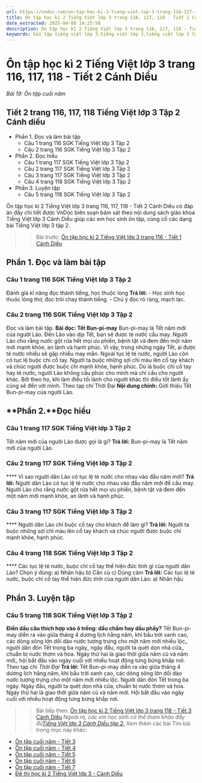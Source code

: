 ```yaml
---
url: https://vndoc.com/on-tap-hoc-ki-2-tieng-viet-lop-3-trang-116-117-118-tiet-2-canh-dieu-291641
title: Ôn tập học kì 2 Tiếng Việt lớp 3 trang 116, 117, 118 - Tiết 2 Cánh Diều - Bài 19: Ôn tập cuối năm - VnDoc.com
date_extracted: 2025-04-08 14:25:58
description: Ôn tập học kì 2 Tiếng Việt lớp 3 trang 116, 117, 118 - Tiết 2 Cánh Diều là tài liệu cho các em học sinh tham khảo, củng cố kiến thức Tiếng Việt 3 tập 2.
keywords: bài tập tiếng việt lớp 3,tiếng việt lớp 3,tiếng việt lớp 3 tập 2,bài tập tiếng việt lớp 3 tập 2,tiếng việt 3 tập 2,tiếng việt lớp 3 cánh diều,tiếng việt 3 cánh diều,tiếng việt lớp 3 tập 2 cánh diều,tiếng việt lớp 3 cd,tiếng việt 3 cánh diều tập 2,Ôn tập học kì 2 Tiếng Việt lớp 3 trang 116 Tiết 2
---
```


# Ôn tập học kì 2 Tiếng Việt lớp 3 trang 116, 117, 118 - Tiết 2 Cánh Diều
 _Bài 19: Ôn tập cuối năm_
## Tiết 2 trang 116, 117, 118 Tiếng Việt lớp 3 Tập 2 Cánh diều
  * Phần 1. Đọc và làm bài tập 
    * Câu 1 trang 116 SGK Tiếng Việt lớp 3 Tập 2
    * Câu 2 trang 116 SGK Tiếng Việt lớp 3 Tập 2
  * Phần 2. Đọc hiểu 
    * Câu 1 trang 117 SGK Tiếng Việt lớp 3 Tập 2
    * Câu 2 trang 117 SGK Tiếng Việt lớp 3 Tập 2
    * Câu 3 trang 117 SGK Tiếng Việt lớp 3 Tập 2
    * Câu 4 trang 118 SGK Tiếng Việt lớp 3 Tập 2
  * Phần 3. Luyện tập
    * Câu 5 trang 118 SGK Tiếng Việt lớp 3 Tập 2

Ôn tập học kì 2 Tiếng Việt lớp 3 trang 116, 117, 118 - Tiết 2 Cánh Diều có đáp án đầy chi tiết được VnDoc biên soạn bám sát theo nội dung  sách giáo khoa Tiếng Việt lớp 3 Cánh Diều giúp các em học sinh ôn tập, củng cố các dạng bài Tiếng Việt lớp 3 tập 2.
>> Bài trước: [Ôn tập học kì 2 Tiếng Việt lớp 3 trang 116 - Tiết 1 Cánh Diều](<https://vndoc.com/on-tap-hoc-ki-2-tieng-viet-lop-3-trang-116-tiet-1-canh-dieu-291635>)
## **Phần 1. Đọc và làm bài tập**
### **Câu 1 trang 116 SGK Tiếng Việt lớp 3 Tập 2**
Đánh giá kĩ năng đọc thành tiếng, học thuộc lòng
**Trả lời:**
\- Học sinh học thuộc lòng thơ, đọc trôi chay thành tiếng.
\- Chú ý đọc rõ ràng, mạch lạc.
### **Câu 2 trang 116 SGK Tiếng Việt lớp 3 Tập 2**
Đọc và làm bài tập.
**Bài đọc: Tết Bun-pi-may**
Bun-pi-may là Tết năm mới của người Lào. Đến Lào vào dịp Tết, bạn sẽ được té nước cầu may. Người Lào cho rằng nước gột rửa hết mọi ưu phiền, bệnh tật và đem đến một năm mới mạnh khỏe, an lành và hạnh phúc. Vì vậy, trong những ngày Tết, ai được té nước nhiều sẽ gặp nhiều may mắn.
Ngoài tục lệ té nước, người Lào còn có tục lệ buộc chỉ cổ tay. Người ta buộc những sợi chỉ màu lên cổ tay khách và chúc người được buộc chỉ mạnh khỏe, hạnh phúc.
Dù là buộc chỉ cổ tay hay té nước, người Lào không cầu phúc cho mình mà chỉ cầu cho người khác. Bởi theo họ, khi làm điều tối lành cho người khác thì điều tốt lành ấy cũng sẽ đến với mình.
Theo tạp chí Thời Đại
**Nội dung chính:** Giới thiệu Tết Bun-pi-may của người Lào.
## **Phần 2.****Đọc hiểu**
### **Câu 1 trang 117 SGK Tiếng Việt lớp 3 Tập 2**
Tết năm mới của người Lào được gọi là gì?
**Trả lời:**
Bun-pi-may là Tết năm mới của người Lào.
### **Câu 2 trang 117 SGK Tiếng Việt lớp 3 Tập 2**
**** Vì sao người dân Lào có tục lệ té nước cho nhau vào đầu năm mới?
**Trả lời:**
Người dân Lào có tục lệ té nước cho nhau vào đầu năm mới để cầu may. Người Lào cho rằng nước gột rửa hết mọi ưu phiền, bệnh tật và đem đến một năm mới mạnh khỏe, an lành và hạnh phúc.
### **Câu 3 trang 117 SGK Tiếng Việt lớp 3 Tập 2**
**** Người dân Lào chỉ buộc cổ tay cho khách để làm gì?
**Trả lời:**
Người ta buộc những sợi chỉ màu lên cổ tay khách và chúc người được buộc chỉ mạnh khỏe, hạnh phúc.
### **Câu 4 trang 118 SGK Tiếng Việt lớp 3 Tập 2**
**** Các tục lệ té nước, buộc chỉ cổ tay thể hiện đức tính gì của người dân Lào? Chọn ý đúng:
a\) Nhân hậu
b\) Cần cù
c\) Dũng cảm
**Trả lời:**
Các tục lệ té nước, buộc chỉ cổ tay thể hiện đức tính của người dân Lào:
a\) Nhân hậu
## **Phần 3. Luyện tập**
### **Câu 5 trang 118 SGK Tiếng Việt lớp 3 Tập 2**
**Điền dấu câu thích hợp vào ô trống: dấu chấm hay dấu phẩy?**
Tết Bun-pi-may diễn ra vào giữa tháng 4 dương lịch hằng năm, khi bầu trời xanh cao, các dòng sông lớn dồi dào nước tượng trưng cho một năm mới nhiều lộc\_ người dân đón Tết trong ba ngày\_ ngày đầu, người ta quét dọn nhà cửa\_ chuẩn bị nước thơm và hoa. Ngày thứ hai là giao thời giữa năm cũ và năm mới\_ hội bắt đầu vào ngày cuối với nhiều hoạt động tưng bừng khắp nơi.
Theo tạp chí _Thời Đại_
**Trả lời:**
Tết Bun-pi-may diễn ra vào giữa tháng 4 dương lịch hằng năm, khi bầu trời xanh cao, các dòng sông lớn dồi dào nước tượng trưng cho một năm mới nhiều lộc. Người dân đón Tết trong ba ngày. Ngày đầu, người ta quét dọn nhà cửa, chuẩn bị nước thơm và hoa. Ngày thứ hai là giao thời giữa năm cũ và năm mới. Hội bắt đầu vào ngày cuối với nhiều hoạt động tưng bừng khắp nơi.
>> Bài tiếp theo: [Ôn tập học kì 2 Tiếng Việt lớp 3 trang 118 - Tiết 3 Cánh Diều](<https://vndoc.com/on-tap-hoc-ki-2-tieng-viet-lop-3-trang-118-tiet-3-canh-dieu-291642>)
 _Ngoài ra, các em học sinh có thể tham khảo đầy đủ[Tiếng Việt lớp 3 Cánh Diều tập 2.](<https://vndoc.com/tieng-viet-lop-3-cd-tap2>)_
Xem thêm các bài Tìm bài trong mục này khác:
  * [Ôn tập cuối năm - Tiết 3](</on-tap-hoc-ki-2-tieng-viet-lop-3-trang-118-tiet-3-canh-dieu-291642>)
  * [Ôn tập cuối năm - Tiết 4](</on-tap-hoc-ki-2-tieng-viet-lop-3-trang-119-tiet-4-canh-dieu-291644>)
  * [Ôn tập cuối năm - Tiết 5](</on-tap-hoc-ki-2-tieng-viet-lop-3-trang-119-120-tiet-5-canh-dieu-291646>)
  * [Ôn tập cuối năm - Tiết 6](</on-tap-hoc-ki-2-tieng-viet-lop-3-trang-120-121-122-tiet-6-canh-dieu-291648>)
  * [Ôn tập cuối năm - Tiết 7](</on-tap-hoc-ki-2-tieng-viet-lop-3-trang-122-tiet-7-canh-dieu-291651>)
  * [Đề thi học kì 2 Tiếng Việt lớp 3 - Cánh Diều](</de-thi-hoc-ki-2-lop-3-mon-tieng-viet-canh-dieu>)

